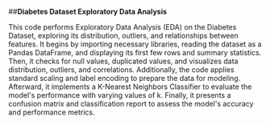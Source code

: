 ##**Diabetes Dataset Exploratory Data Analysis**

This code performs Exploratory Data Analysis (EDA) on the Diabetes Dataset, exploring its distribution, outliers, and relationships between features. It begins by importing necessary libraries, reading the dataset as a Pandas DataFrame, and displaying its first few rows and summary statistics. Then, it checks for null values, duplicated values, and visualizes data distribution, outliers, and correlations. Additionally, the code applies standard scaling and label encoding to prepare the data for modeling. Afterward, it implements a K-Nearest Neighbors Classifier to evaluate the model's performance with varying values of k. Finally, it presents a confusion matrix and classification report to assess the model's accuracy and performance metrics.﻿
